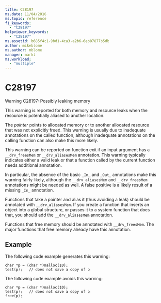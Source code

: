 ```yaml
---
title: C28197
ms.date: 11/04/2016
ms.topic: reference
f1_keywords:
  - "C28197"
helpviewer_keywords:
  - "C28197"
ms.assetid: b685f4c1-9bd1-4ca3-a2b6-6eb87877b5db
author: mikeblome
ms.author: mblome
manager: markl
ms.workload:
  - "multiple"
---
```

# C28197
Warning C28197: Possibly leaking memory

 This warning is reported for both memory and resource leaks when the resource is potentially aliased to another location.

 The *pointer* points to allocated memory or to another allocated resource that was not explicitly freed. This warning is usually due to inadequate annotations on the called function, although inadequate annotations on the calling function can also make this more likely.

 This warning can be reported on function exit if an input argument has a `__drv_freesMem` or `__drv_aliasesMem` annotation. This warning typically indicates either a valid leak or that a function called by the current function needs additional annotation.

 In particular, the absence of the basic `_In_` and `_Out_` annotations make this warning fairly likely, although the `__drv_aliasesMem` and `__drv_freesMem` annotations might be needed as well. A false positive is a likely result of a missing `_In_` annotation.

 Functions that take a pointer and alias it (thus avoiding a leak) should be annotated with `__drv_aliasesMem`. If you create a function that inserts an object into a global structure, or passes it to a system function that does that, you should add the `__drv_aliasesMem` annotation.

 Functions that free memory should be annotated with `__drv_freesMem`. The major functions that free memory already have this annotation.

## Example
 The following code example generates this warning:

```
char *p = (char *)malloc(10);
test(p);   // does not save a copy of p
```

 The following code example avoids this warning:

```
char *p = (char *)malloc(10);
test(p);   // does not save a copy of p
free(p);
```